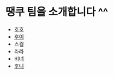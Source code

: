 # 땡쿠 팀을 소개합니다 ^^


* 호호
* [후이](https://github.com/2022-thankoo/git-branch-mission/blob/main/HUI.md)
* 스컬
* 라라
* 비녀
* [후니](https://github.com/2022-thankoo/git-branch-mission/blob/main/huni.md)
